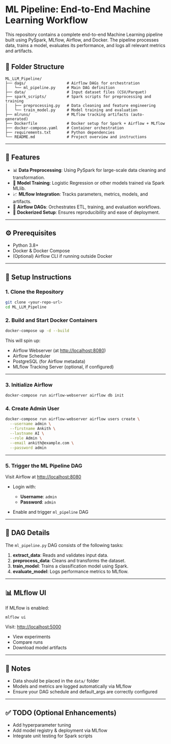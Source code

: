 # ML Pipeline: End-to-End Machine Learning Workflow

This repository contains a complete end-to-end Machine Learning pipeline built using PySpark, MLflow, Airflow, and Docker. The pipeline processes data, trains a model, evaluates its performance, and logs all relevant metrics and artifacts.

## 📁 Folder Structure

```
ML_LLM_Pipeline/
├── dags/                  # Airflow DAGs for orchestration
│   └── ml_pipeline.py     # Main DAG definition
├── data/                  # Input dataset files (CSV/Parquet)
├── spark_scripts/         # Spark scripts for preprocessing and training
│   ├── preprocessing.py   # Data cleaning and feature engineering
│   └── train_model.py     # Model training and evaluation
├── mlruns/                # MLflow tracking artifacts (auto-generated)
├── Dockerfile             # Docker setup for Spark + Airflow + MLflow
├── docker-compose.yaml    # Container orchestration
├── requirements.txt       # Python dependencies
└── README.md              # Project overview and instructions
```

---

## 🚀 Features

* 📊 **Data Preprocessing**: Using PySpark for large-scale data cleaning and transformation.
* 🤖 **Model Training**: Logistic Regression or other models trained via Spark MLlib.
* 📈 **MLflow Integration**: Tracks parameters, metrics, models, and artifacts.
* 📅 **Airflow DAGs**: Orchestrates ETL, training, and evaluation workflows.
* 🐳 **Dockerized Setup**: Ensures reproducibility and ease of deployment.

---

## ⚙️ Prerequisites

* Python 3.8+
* Docker & Docker Compose
* (Optional) Airflow CLI if running outside Docker

---

## 🔧 Setup Instructions

### 1. Clone the Repository

```bash
git clone <your-repo-url>
cd ML_LLM_Pipeline
```

### 2. Build and Start Docker Containers

```bash
docker-compose up -d --build
```

This will spin up:

* Airflow Webserver (at [http://localhost:8080](http://localhost:8080))
* Airflow Scheduler
* PostgreSQL (for Airflow metadata)
* MLflow Tracking Server (optional, if configured)

---

### 3. Initialize Airflow

```bash
docker-compose run airflow-webserver airflow db init
```

### 4. Create Admin User

```bash
docker-compose run airflow-webserver airflow users create \
  --username admin \
  --firstname Ankith \
  --lastname AI \
  --role Admin \
  --email ankith@example.com \
  --password admin
```

---

### 5. Trigger the ML Pipeline DAG

Visit Airflow at [http://localhost:8080](http://localhost:8080)

* Login with:

  * **Username**: `admin`
  * **Password**: `admin`
* Enable and trigger `ml_pipeline` DAG

---

## 🧠 DAG Details

The `ml_pipeline.py` DAG consists of the following tasks:

1. **extract\_data**: Reads and validates input data.
2. **preprocess\_data**: Cleans and transforms the dataset.
3. **train\_model**: Trains a classification model using Spark.
4. **evaluate\_model**: Logs performance metrics to MLflow.

---

## 📊 MLflow UI

If MLflow is enabled:

```bash
mlflow ui
```

Visit: [http://localhost:5000](http://localhost:5000)

* View experiments
* Compare runs
* Download model artifacts

---

## 📝 Notes

* Data should be placed in the `data/` folder
* Models and metrics are logged automatically via MLflow
* Ensure your DAG schedule and default\_args are correctly configured

---

## ✅ TODO (Optional Enhancements)

* Add hyperparameter tuning
* Add model registry & deployment via MLflow
* Integrate unit testing for Spark scripts

